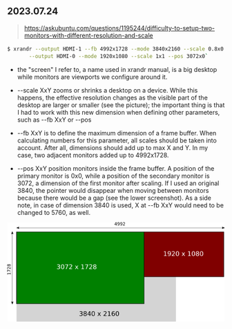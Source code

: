 2023.07.24
---

> https://askubuntu.com/questions/1195244/difficulty-to-setup-two-monitors-with-different-resolution-and-scale

```bash
$ xrandr --output HDMI-1 --fb 4992x1728 --mode 3840x2160 --scale 0.8x0.8 --pos 0x0 --primary \
       --output HDMI-0 --mode 1920x1080 --scale 1x1 --pos 3072x0`
```

- the "screen" I refer to, a name used in xrandr manual, is a big desktop while monitors are viewports we configure around it.


- --scale XxY zooms or shrinks a desktop on a device. While this happens, the effective resolution changes as the visible part of the desktop are larger or smaller (see the picture); the important thing is that I had to work with this new dimension when defining other parameters, such as --fb XxY or --pos

- --fb XxY is to define the maximum dimension of a frame buffer. When calculating numbers for this parameter, all scales should be taken into account. After all, dimensions should add up to max X and Y. In my case, two adjacent monitors added up to 4992x1728.

- --pos XxY position monitors inside the frame buffer. A position of the primary monitor is 0x0, while a position of the secondary monitor is 3072, a dimension of the first monitor after scaling. If I used an original 3840, the pointer would disappear when moving between monitors because there would be a gap (see the lower screenshot). As a side note, in case of dimension 3840 is used, X at --fb XxY would need to be changed to 5760, as well.

![alt](../images/xrandr-screen.png)